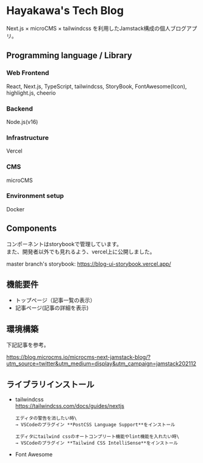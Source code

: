 # Hayakawa's Tech Blog

Next.js × microCMS × tailwindcss を利用したJamstack構成の個人ブログアプリ。

## Programming language / Library

### Web Frontend

React, Next.js, TypeScript, tailwindcss, StoryBook, FontAwesome(Icon), highlight.js, cheerio

### Backend

Node.js(v16)

### Infrastructure

Vercel

### CMS

microCMS

### Environment setup

Docker

## Components

コンポーネントはstorybookで管理しています。\
また、開発者以外でも見れるよう、vercel上に公開しました。

master branch's storybook: https://blog-ui-storybook.vercel.app/

## 機能要件
- トップページ（記事一覧の表示）
- 記事ページ(記事の詳細を表示)

## 環境構築

下記記事を参考。

<https://blog.microcms.io/microcms-next-jamstack-blog/?utm_source=twitter&utm_medium=display&utm_campaign=jamstack202112>

## ライブラリインストール

- tailwindcss\
  <https://tailwindcss.com/docs/guides/nextjs>

      エディタの警告を消したい時\
      → VSCodeのプラグイン **PostCSS Language Support**をインストール

      エディタにtailwind cssのオートコンプリート機能やlint機能を入れたい時\
      → VSCodeのプラグイン **Tailwind CSS IntelliSense**をインストール

- Font Awesome
